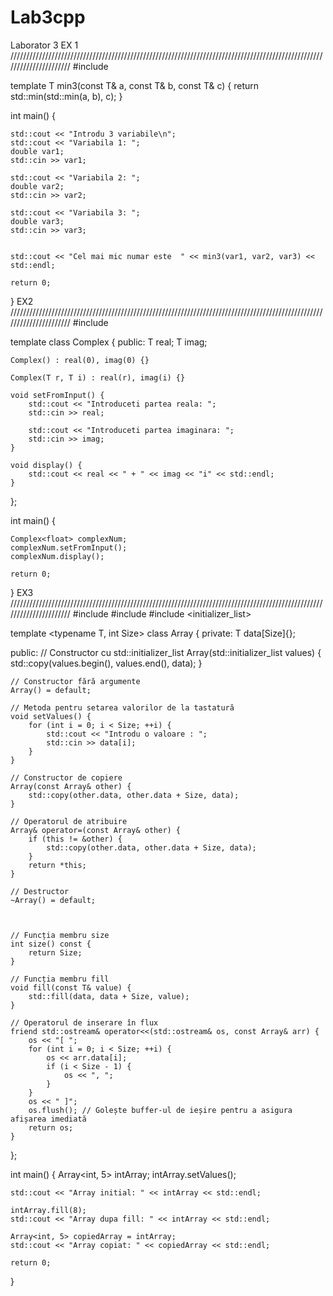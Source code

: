 # Lab3cpp
Laborator 3
EX 1
//////////////////////////////////////////////////////////////////////////////////////////////////////////////////////
#include <iostream>

template <typename T>
T min3(const T& a, const T& b, const T& c) {
    return std::min(std::min(a, b), c);
}

int main() {


    std::cout << "Introdu 3 variabile\n";
    std::cout << "Variabila 1: ";
    double var1;
    std::cin >> var1;

    std::cout << "Variabila 2: ";
    double var2;
    std::cin >> var2;

    std::cout << "Variabila 3: ";
    double var3;
    std::cin >> var3;


    std::cout << "Cel mai mic numar este  " << min3(var1, var2, var3) << std::endl;

    return 0;
}
EX2
//////////////////////////////////////////////////////////////////////////////////////////////////////////////////////
#include <iostream>

template <typename T>
class Complex {
public:
    T real;
    T imag;

    Complex() : real(0), imag(0) {}

    Complex(T r, T i) : real(r), imag(i) {}

    void setFromInput() {
        std::cout << "Introduceti partea reala: ";
        std::cin >> real;

        std::cout << "Introduceti partea imaginara: ";
        std::cin >> imag;
    }

    void display() {
        std::cout << real << " + " << imag << "i" << std::endl;
    }
};

int main() {

    Complex<float> complexNum;
    complexNum.setFromInput();  
    complexNum.display();      

    return 0;
}
EX3
//////////////////////////////////////////////////////////////////////////////////////////////////////////////////////
#include <iostream>
#include <algorithm>
#include <initializer_list>

template <typename T, int Size>
class Array {
private:
    T data[Size]{};

public:
    // Constructor cu std::initializer_list
    Array(std::initializer_list<T> values) {
        std::copy(values.begin(), values.end(), data);
    }

    // Constructor fără argumente
    Array() = default;

    // Metoda pentru setarea valorilor de la tastatură
    void setValues() {
        for (int i = 0; i < Size; ++i) {
            std::cout << "Introdu o valoare : ";
            std::cin >> data[i];
        }
    }

    // Constructor de copiere
    Array(const Array& other) {
        std::copy(other.data, other.data + Size, data);
    }

    // Operatorul de atribuire
    Array& operator=(const Array& other) {
        if (this != &other) {
            std::copy(other.data, other.data + Size, data);
        }
        return *this;
    }

    // Destructor
    ~Array() = default;

 

    // Funcția membru size
    int size() const {
        return Size;
    }

    // Funcția membru fill
    void fill(const T& value) {
        std::fill(data, data + Size, value);
    }

    // Operatorul de inserare în flux
    friend std::ostream& operator<<(std::ostream& os, const Array& arr) {
        os << "[ ";
        for (int i = 0; i < Size; ++i) {
            os << arr.data[i];
            if (i < Size - 1) {
                os << ", ";
            }
        }
        os << " ]";
        os.flush(); // Golește buffer-ul de ieșire pentru a asigura afișarea imediată
        return os;
    }
};

int main() {
    Array<int, 5> intArray;
    intArray.setValues();

    std::cout << "Array initial: " << intArray << std::endl;

    intArray.fill(8);
    std::cout << "Array dupa fill: " << intArray << std::endl;

    Array<int, 5> copiedArray = intArray;
    std::cout << "Array copiat: " << copiedArray << std::endl;

    return 0;
}
